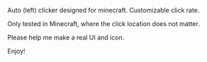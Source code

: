 Auto (left) clicker designed for minecraft. Customizable click rate.

Only tested in Minecraft, where the click location does not matter.

Please help me make a real UI and icon.

Enjoy!